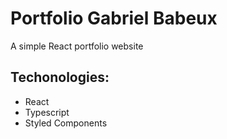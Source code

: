 # Portfolio Gabriel Babeux

A simple React portfolio website

## Techonologies:
- React
- Typescript
- Styled Components


